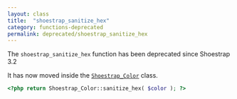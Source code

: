 ```yaml
---
layout: class
title:  "shoestrap_sanitize_hex"
category: functions-deprecated
permalink: deprecated/shoestrap_sanitize_hex
---
```


The `shoestrap_sanitize_hex` function has been deprecated since Shoestrap 3.2

It has now moved inside the [`Shoestrap_Color`](/classes/Shoestrap_Color) class.

```php
<?php return Shoestrap_Color::sanitize_hex( $color ); ?>
```